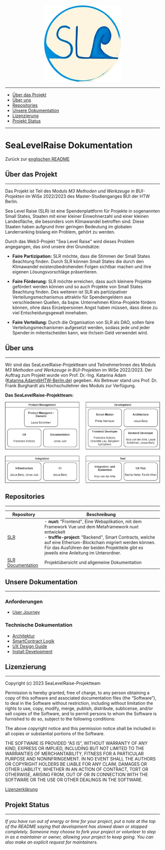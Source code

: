 <p align="center">
 <img src="./images/slrLogoRund.jpg" width="250">
</p>

* * *
*   [Über das Projekt](#über-das-projekt)
*   [Über uns](#über-uns)
*   [Repositories](#repositories)
*   [Unsere Dokumentation](#unsere-dokumentation)
*   [Lizenzierung](#lizenzierung)
*   [Projekt Status](#projekt-status)

* * *

# SeaLevelRaise Dokumentation

Zurück zur [englischen README](../README.md)

## Über das Projekt
* * *
Das Projekt ist Teil des Moduls _M3 Methoden und Werkzeuge in BUI-Projekten_ im WiSe 2022/2023 des Master-Studienganges BUI der HTW Berlin.

Sea Level Raise (SLR) ist eine Spendenplattform für Projekte in sogenannten Small States, Staaten mit einer kleiner Einwohnerzahl und einer kleinen Landesfläche, die besonders vom Klimawandel betroffen sind.
Diese Staaten haben aufgrund ihrer geringen Bedeutung im globalen Landerranking bislang ein Problem, gehört zu werden.

Durch das Web3-Projekt "Sea Level Raise" wird dieses Problem angegangen, das sind unsere drei Grundsätze:

* __Faire Partizipation:__ SLR möchte, dass die Stimmen der Small States Beachtung finden. Durch SLR können Small States die durch den Klimawandel existenzbedrohenden Folgen sichtbar machen und ihre eigenen Lösungsvorschläge präsentieren.

* __Faire Förderung:__ SLR möchte erreichen, dass auch kleinere Projekte gefördert werden können und so auch Projekte von Small States Beachtung finden. Des weiteren ist SLR als partizipativer Verteilungsmechanismus attraktiv für Spendengeldern aus verschiedenen Quellen, da bspw. Unternehmen Klima-Projekte fördern können, ohne dass Einzelpersonen Angst haben müssen, dass diese zu viel Entscheidungsgewalt innehaben.

* __Faire Verteilung:__ Durch die Organisation von SLR als DAO, sollen faire Verteilungsmechanismen aufgesetzt werden, sodass jede und jeder Spender:in mitentscheiden kann, wie ihr/sein Geld verwendet wird.


## Über uns
* * *
Wir sind das SeaLevelRaise-Projektteam und TeilnehmerInnen des Moduls _M3 Methoden und Werkzeuge in BUI-Projekten_ im WiSe 2022/2023. Der Auftrag zum Projekt wurde von Prof. Dr.-Ing. Katarina Adam (Katarina.Adam@HTW-Berlin.de) gegeben. Als Betreuer stand uns Prof. Dr. Frank Burghardt als Hochschullehrer des Moduls zur Verfügung.


__Das SeaLevelRaise-Projektteam:__

![Organigramm](/images/Organigramm.jpg "Organigramm")


## Repositories
* * *
| Repository                   | Beschreibung                                                                                 |
| ---------------------------- | ------------------------------------------------------------------------------------------- |
| [SLR](https://gitlab.rz.htw-berlin.de/m3bui/SLR)            | - __nuxt:__ "Frontend", Eine Webaplikation, mit dem Framework Vue und dem Metaframework nuxt entwickelt<br>- __truffle-project:__ "Backend", Smart Contracts, welche auf eine Etherium-Blockchain migriert werden können. Für das Ausführen der beiden Projektteile gibt es jeweils eine Anleitung im Unterordner.                         |
| [SLR Documentation](https://gitlab.rz.htw-berlin.de/m3bui/SLR-documentation)                | Projektübersicht und allgemeine Dokumentation                        |


## Unsere Dokumentation
* * *

### Anforderungen

- [User Journey](user-journey.md)

### Technische Dokumentation

- [Architektur](architecture.md)
- [SmartContract Logik](contract-logic.md)
- [UX Design Guide](UX-design.md)
- [Install Development](https://gitlab.rz.htw-berlin.de/m3bui/SLR/-/blob/main/README.md#projekt-set-up)


## Lizenzierung
* * *

Copyright (c) 2023 SeaLevelRaise-Projektteam

Permission is hereby granted, free of charge, to any person obtaining a copy of this software and associated documentation files (the “Software”), to deal in the Software without restriction, including without limitation the rights to use, copy, modify, merge, publish, distribute, sublicense, and/or sell copies of the Software, and to permit persons to whom the Software is furnished to do so, subject to the following conditions:

The above copyright notice and this permission notice shall be included in all copies or substantial portions of the Software.

THE SOFTWARE IS PROVIDED “AS IS”, WITHOUT WARRANTY OF ANY KIND, EXPRESS OR IMPLIED, INCLUDING BUT NOT LIMITED TO THE WARRANTIES OF MERCHANTABILITY, FITNESS FOR A PARTICULAR PURPOSE AND NONINFRINGEMENT. IN NO EVENT SHALL THE AUTHORS OR COPYRIGHT HOLDERS BE LIABLE FOR ANY CLAIM, DAMAGES OR OTHER LIABILITY, WHETHER IN AN ACTION OF CONTRACT, TORT OR OTHERWISE, ARISING FROM, OUT OF OR IN CONNECTION WITH THE SOFTWARE OR THE USE OR OTHER DEALINGS IN THE SOFTWARE.

[Lizenzerklärung](SLRLizenz.pdf)

## Projekt Status
* * *

*If you have run out of energy or time for your project, put a note at the top of the README saying that development has slowed down or stopped completely. Someone may choose to fork your project or volunteer to step in as a maintainer or owner, allowing your project to keep going. You can also make an explicit request for maintainers.*
